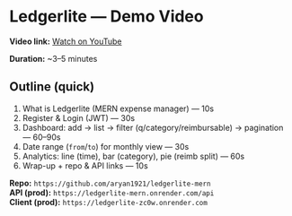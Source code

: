 # Ledgerlite — Demo Video

**Video link:** [Watch on YouTube](https://www.youtube.com/watch?v=QITzoYyzlaQ)

**Duration:** ~3–5 minutes

## Outline (quick)
1. What is Ledgerlite (MERN expense manager) — 10s
2. Register & Login (JWT) — 30s
3. Dashboard: add → list → filter (q/category/reimbursable) → pagination — 60–90s
4. Date range (`from`/`to`) for monthly view — 30s
5. Analytics: line (time), bar (category), pie (reimb split) — 60s
6. Wrap-up + repo & API links — 10s

**Repo:** `https://github.com/aryan1921/ledgerlite-mern`  
**API (prod):** `https://ledgerlite-mern.onrender.com/api`  
**Client (prod):** `https://ledgerlite-zc0w.onrender.com`
